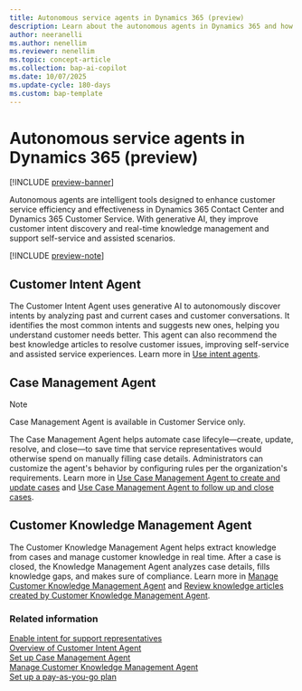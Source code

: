 ```yaml
---
title: Autonomous service agents in Dynamics 365 (preview)
description: Learn about the autonomous agents in Dynamics 365 and how they can help in running your contact centers efficiently and resolving issues quickly.
author: neeranelli
ms.author: nenellim
ms.reviewer: nenellim
ms.topic: concept-article
ms.collection: bap-ai-copilot
ms.date: 10/07/2025
ms.update-cycle: 180-days
ms.custom: bap-template
---
```


# Autonomous service agents in Dynamics 365 (preview)

[!INCLUDE [preview-banner](~/../shared-content/shared/preview-includes/preview-banner.md)]

Autonomous agents are intelligent tools designed to enhance customer service efficiency and effectiveness in Dynamics 365 Contact Center and Dynamics 365 Customer Service. With generative AI, they improve customer intent discovery and real-time knowledge management and support self-service and assisted scenarios.

[!INCLUDE [preview-note](~/../shared-content/shared/preview-includes/preview-note-d365.md)]

## Customer Intent Agent

The Customer Intent Agent uses generative AI to autonomously discover intents by analyzing past and current cases and customer conversations. It identifies the most common intents and suggests new ones, helping you understand customer needs better. This agent can also recommend the best knowledge articles to resolve customer issues, improving self-service and assisted service experiences. Learn more in [Use intent agents](../use/use-intent-suggestions.md).

## Case Management Agent

> [!NOTE]
> Case Management Agent is available in Customer Service only.

The Case Management Agent helps automate case lifecyle&mdash;create, update, resolve, and close&mdash;to save time that service representatives would otherwise spend on manually filling case details. Administrators can customize the agent's behavior by configuring rules per the organization's requirements. Learn more in [Use Case Management Agent to create and update cases](/dynamics365/customer-service/use/use-case-creation-agent) and [Use Case Management Agent to follow up and close cases](/dynamics365/customer-service/use/use-follow-up-closure).

## Customer Knowledge Management Agent

The Customer Knowledge Management Agent helps extract knowledge from cases and manage customer knowledge in real time. After a case is closed, the Knowledge Management Agent analyzes case details, fills knowledge gaps, and makes sure of compliance. Learn more in [Manage Customer Knowledge Management Agent](/dynamics365/customer-service/use/admin-km-agent) and [Review knowledge articles created by Customer Knowledge Management Agent](/dynamics365/customer-service/use/admin-km-agent-review).

### Related information

[Enable intent for support representatives](enable-intent-for-service-reps.md)   
[Overview of Customer Intent Agent](overview-customer-intent-agent.md)  
[Set up Case Management Agent](/dynamics365/customer-service/administer/set-up-autonomous-case-agents)  
[Manage Customer Knowledge Management Agent ](/dynamics365/customer-service/administer/admin-km-agent)  
[Set up a pay-as-you-go plan](/dynamics365/customer-service/administer/setup-pay-as-you-go)  
